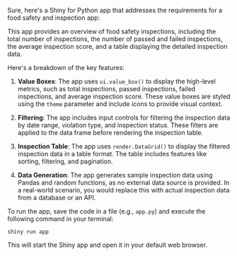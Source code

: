 Sure, here's a Shiny for Python app that addresses the requirements for a food safety and inspection app:



This app provides an overview of food safety inspections, including the total number of inspections, the number of passed and failed inspections, the average inspection score, and a table displaying the detailed inspection data.

Here's a breakdown of the key features:

1. **Value Boxes**: The app uses `ui.value_box()` to display the high-level metrics, such as total inspections, passed inspections, failed inspections, and average inspection score. These value boxes are styled using the `theme` parameter and include icons to provide visual context.

2. **Filtering**: The app includes input controls for filtering the inspection data by date range, violation type, and inspection status. These filters are applied to the data frame before rendering the inspection table.

3. **Inspection Table**: The app uses `render.DataGrid()` to display the filtered inspection data in a table format. The table includes features like sorting, filtering, and pagination.

4. **Data Generation**: The app generates sample inspection data using Pandas and random functions, as no external data source is provided. In a real-world scenario, you would replace this with actual inspection data from a database or an API.

To run the app, save the code in a file (e.g., `app.py`) and execute the following command in your terminal:

```
shiny run app
```

This will start the Shiny app and open it in your default web browser.